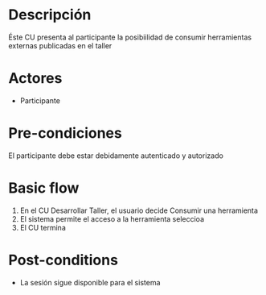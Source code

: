 # Descripción
Éste CU presenta al participante la posibiilidad de consumir herramientas externas publicadas en el taller

# Actores
* Participante

# Pre-condiciones
El participante debe estar debidamente autenticado y autorizado

# Basic flow
1.	En el CU Desarrollar Taller, el usuario decide Consumir una herramienta
2.	El sistema permite el acceso a la herramienta seleccioa
1.  El CU termina

# Post-conditions
* La sesión sigue disponible para el sistema